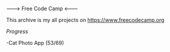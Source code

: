 ---> Free Code Camp <---

This archive is my all projects on https://www.freecodecamp.org

*Progress*

-Cat Photo App (53/69)